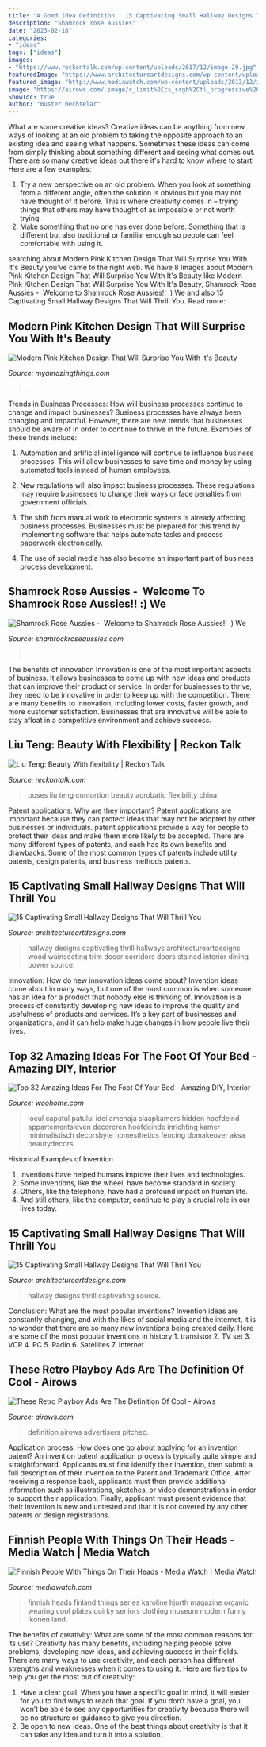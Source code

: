 ```yaml
---
title: "A Good Idea Definition : 15 Captivating Small Hallway Designs That Will Thrill You"
description: "Shamrock rose aussies"
date: "2023-02-18"
categories:
- "ideas"
tags: ["ideas"]
images:
- "https://www.reckontalk.com/wp-content/uploads/2017/12/image-29.jpg"
featuredImage: "https://www.architectureartdesigns.com/wp-content/uploads/2017/08/13-21-e1502902325141.jpg"
featured_image: "http://www.mediawatch.com/wp-content/uploads/2013/12/image005.jpg"
image: "https://airows.com/.image/c_limit%2Ccs_srgb%2Cfl_progressive%2Cq_auto:good%2Cw_700/MTI5MDAyNTY3OTg3ODMzNDc1/unknown-5.jpg"
ShowToc: true
author: "Buster Bechtelar"
---
```



What are some creative ideas?
Creative ideas can be anything from new ways of looking at an old problem to taking the opposite approach to an existing idea and seeing what happens. Sometimes these ideas can come from simply thinking about something different and seeing what comes out. There are so many creative ideas out there it's hard to know where to start! Here are a few examples: 
1. Try a new perspective on an old problem. When you look at something from a different angle, often the solution is obvious but you may not have thought of it before. This is where creativity comes in – trying things that others may have thought of as impossible or not worth trying. 
2. Make something that no one has ever done before. Something that is different but also traditional or familiar enough so people can feel comfortable with using it.

	

		
searching about Modern Pink Kitchen Design That Will Surprise You With It&#039;s Beauty you've came to the right web. We have 8 Images about Modern Pink Kitchen Design That Will Surprise You With It&#039;s Beauty like Modern Pink Kitchen Design That Will Surprise You With It&#039;s Beauty, Shamrock Rose Aussies - ﻿﻿﻿ Welcome to Shamrock Rose Aussies!! :) We and also 15 Captivating Small Hallway Designs That Will Thrill You. Read more:
		
    
## Modern Pink Kitchen Design That Will Surprise You With It&#039;s Beauty

<img loading=lazy src="https://myamazingthings.com/wp-content/uploads/2017/05/b869d3e16cd40467f23a3732b623c322.jpg" onerror="this.onerror=null;this.src='https://tse1.mm.bing.net/th?id=OIP.uGnT4WzUBGfyOjcytiPDIgHaKA&amp;pid=15.1';" alt="Modern Pink Kitchen Design That Will Surprise You With It&#039;s Beauty">

_Source: myamazingthings.com_

>. 

	

Trends in Business Processes: How will business processes continue to change and impact businesses?
Business processes have always been changing and impactful. However, there are new trends that businesses should be aware of in order to continue to thrive in the future. Examples of these trends include:
1. Automation and artificial intelligence will continue to influence business processes. This will allow businesses to save time and money by using automated tools instead of human employees.

2. New regulations will also impact business processes. These regulations may require businesses to change their ways or face penalties from government officials.

3. The shift from manual work to electronic systems is already affecting business processes. Businesses must be prepared for this trend by implementing software that helps automate tasks and process paperwork electronically.

4. The use of social media has also become an important part of business process development.

    
## Shamrock Rose Aussies - ﻿﻿﻿ Welcome To Shamrock Rose Aussies!! :) We

<img loading=lazy src="http://shamrockroseaussies.com/yahoo_site_admin/assets/images/DSC_0816.124231846_std.JPG" onerror="this.onerror=null;this.src='https://tse2.mm.bing.net/th?id=OIP.eumoOUcm0tAD2GTG-1FVgAHaE5&amp;pid=15.1';" alt="Shamrock Rose Aussies - ﻿﻿﻿ Welcome to Shamrock Rose Aussies!! :) We">

_Source: shamrockroseaussies.com_

>. 

	

The benefits of innovation
Innovation is one of the most important aspects of business. It allows businesses to come up with new ideas and products that can improve their product or service. In order for businesses to thrive, they need to be innovative in order to keep up with the competition. There are many benefits to innovation, including lower costs, faster growth, and more customer satisfaction. Businesses that are innovative will be able to stay afloat in a competitive environment and achieve success.

    
## Liu Teng: Beauty With Flexibility | Reckon Talk

<img loading=lazy src="https://www.reckontalk.com/wp-content/uploads/2017/12/image-29.jpg" onerror="this.onerror=null;this.src='https://tse2.mm.bing.net/th?id=OIP.ljRcYp_QiXnkt1tDZovaegAAAA&amp;pid=15.1';" alt="Liu Teng: Beauty With flexibility | Reckon Talk">

_Source: reckontalk.com_

>poses liu teng contortion beauty acrobatic flexibility china. 

	

Patent applications: Why are they important?
Patent applications are important because they can protect ideas that may not be adopted by other businesses or individuals. patent applications provide a way for people to protect their ideas and make them more likely to be accepted. There are many different types of patents, and each has its own benefits and drawbacks. Some of the most common types of patents include utility patents, design patents, and business methods patents.

    
## 15 Captivating Small Hallway Designs That Will Thrill You

<img loading=lazy src="https://www.architectureartdesigns.com/wp-content/uploads/2017/08/13-21-e1502902325141.jpg" onerror="this.onerror=null;this.src='https://tse4.mm.bing.net/th?id=OIP.jypCqNTEVdQ1FiuNZkqF6wHaIi&amp;pid=15.1';" alt="15 Captivating Small Hallway Designs That Will Thrill You">

_Source: architectureartdesigns.com_

>hallway designs captivating thrill hallways architectureartdesigns wood wainscoting trim decor corridors doors stained interior dining power source. 

	

Innovation: How do new innovation ideas come about?
Invention ideas come about in many ways, but one of the most common is when someone has an idea for a product that nobody else is thinking of. Innovation is a process of constantly developing new ideas to improve the quality and usefulness of products and services. It’s a key part of businesses and organizations, and it can help make huge changes in how people live their lives.

    
## Top 32 Amazing Ideas For The Foot Of Your Bed - Amazing DIY, Interior

<img loading=lazy src="https://www.woohome.com/wp-content/uploads/2016/01/foot-of-the-bed-08.jpg" onerror="this.onerror=null;this.src='https://tse2.mm.bing.net/th?id=OIP.f-nnWtRoqOtUD_7vq7XejgHaJ4&amp;pid=15.1';" alt="Top 32 Amazing Ideas For The Foot Of Your Bed - Amazing DIY, Interior">

_Source: woohome.com_

>locul capatul patului idei amenaja slaapkamers hidden hoofdeind appartementsleven decoreren hoofdeinde inrichting kamer minimalistisch decorsbyte homesthetics fencing domakeover aksa beautydecors. 

	

Historical Examples of Invention
1. Inventions have helped humans improve their lives and technologies. 
2. Some inventions, like the wheel, have become standard in society. 
3. Others, like the telephone, have had a profound impact on human life. 
4. And still others, like the computer, continue to play a crucial role in our lives today.

    
## 15 Captivating Small Hallway Designs That Will Thrill You

<img loading=lazy src="https://www.architectureartdesigns.com/wp-content/uploads/2017/08/14-21.jpg" onerror="this.onerror=null;this.src='https://tse4.mm.bing.net/th?id=OIP.VdYvZzueaS2PRRoNI5C0iwHaLH&amp;pid=15.1';" alt="15 Captivating Small Hallway Designs That Will Thrill You">

_Source: architectureartdesigns.com_

>hallway designs thrill captivating source. 

	

Conclusion: What are the most popular inventions?
Invention ideas are constantly changing, and with the likes of social media and the internet, it is no wonder that there are so many new inventions being created daily. Here are some of the most popular inventions in history:1. transistor 2. TV set 3. VCR 4. PC 5. Radio 6. Satellites 7. Internet 
    
## These Retro Playboy Ads Are The Definition Of Cool - Airows

<img loading=lazy src="https://airows.com/.image/c_limit%2Ccs_srgb%2Cfl_progressive%2Cq_auto:good%2Cw_700/MTI5MDAyNTY3OTg3ODMzNDc1/unknown-5.jpg" onerror="this.onerror=null;this.src='https://tse1.mm.bing.net/th?id=OIP.BAvI-Pb0sOGeDzeW_8MZmQHaKr&amp;pid=15.1';" alt="These Retro Playboy Ads Are The Definition Of Cool - Airows">

_Source: airows.com_

>definition airows advertisers pitched. 

	

Application process: How does one go about applying for an invention patent?
An invention patent application process is typically quite simple and straightforward. Applicants must first identify their invention, then submit a full description of their invention to the Patent and Trademark Office. After receiving a response back, applicants must then provide additional information such as illustrations, sketches, or video demonstrations in order to support their application. Finally, applicant must present evidence that their invention is new and untested and that it is not covered by any other patents or design registrations.

    
## Finnish People With Things On Their Heads - Media Watch | Media Watch

<img loading=lazy src="http://www.mediawatch.com/wp-content/uploads/2013/12/image005.jpg" onerror="this.onerror=null;this.src='https://tse4.mm.bing.net/th?id=OIP.PFygOKxAfm4Lv5xYfJ7M1AHaLH&amp;pid=15.1';" alt="Finnish People With Things On Their Heads - Media Watch | Media Watch">

_Source: mediawatch.com_

>finnish heads finland things series karoline hjorth magazine organic wearing cool plates quirky seniors clothing museum modern funny ikonen land. 

	

The benefits of creativity: What are some of the most common reasons for its use?
Creativity has many benefits, including helping people solve problems, developing new ideas, and achieving success in their fields. There are many ways to use creativity, and each person has different strengths and weaknesses when it comes to using it. Here are five tips to help you get the most out of creativity: 
1. Have a clear goal. When you have a specific goal in mind, it will easier for you to find ways to reach that goal. If you don’t have a goal, you won’t be able to see any opportunities for creativity because there will be no structure or guidance to give you direction. 
2. Be open to new ideas. One of the best things about creativity is that it can take any idea and turn it into a solution.

